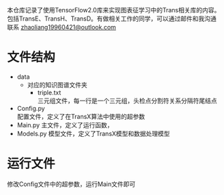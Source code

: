 本仓库记录了使用TensorFlow2.0库来实现图表征学习中的Trans相关库的内容。包括TransE、TransH、TransD。有做相关工作的同学，可以通过邮件和我沟通联系 zhaoliang19960421@outlook.com
# 文件结构
- data
  - 对应的知识图谱文件夹
    - triple.txt   
    三元组文件，每一行是一个三元组，头检点分割符关系分隔符尾结点
- Config.py  
  配置文件，定义了在TransX算法中使用的超参数
- Main.py
  主文件，定义了运行函数，
- Models.py
  模型文件，定义了TransX模型和数据处理模型
  
# 运行文件
修改Config文件中的超参数，运行Main文件即可
 
